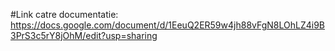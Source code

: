 #Link catre documentatie:
https://docs.google.com/document/d/1EeuQ2ER59w4jh88vFgN8LOhLZ4i9B3PrS3c5rY8jOhM/edit?usp=sharing
